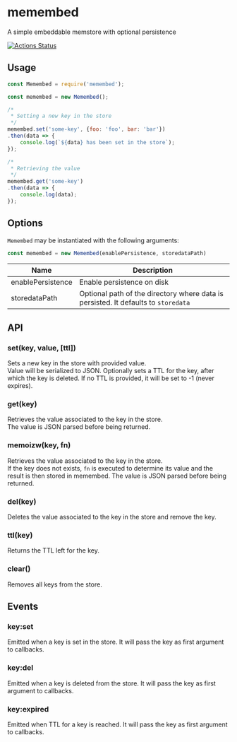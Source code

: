 # memembed
A simple embeddable memstore with optional persistence

[![Actions Status](https://github.com/markomannux/memembed/workflows/Build%20and%20Test/badge.svg)](https://github.com/markomannux/memembed/actions)

## Usage
```javascript
const Memembed = require('memembed');

const memembed = new Memembed();

/*
 * Setting a new key in the store
 */
memembed.set('some-key', {foo: 'foo', bar: 'bar'})
.then(data => {
    console.log(`${data} has been set in the store`);
});

/*
 * Retrieving the value
 */
memembed.get('some-key')
.then(data => {
    console.log(data);
});
```

## Options
`Memembed` may be instantiated with the following arguments:

```javascript
const memembed = new Memembed(enablePersistence, storedataPath)
```
Name | Description
-----|-------------
enablePersistence | Enable persistence on disk
storedataPath | Optional path of the directory where data is persisted. It defaults to `storedata`

## API

### set(key, value, [ttl])
Sets a new key in the store with provided value.  
Value will be serialized to JSON.
Optionally sets a TTL for the key, after which the key is deleted. If no TTL is provided, it will be set to -1 (never expires).

### get(key)
Retrieves the value associated to the key in the store.  
The value is JSON parsed before being returned.

### memoizw(key, fn)
Retrieves the value associated to the key in the store.  
If the key does not exists, `fn` is executed to determine its value and the result is then stored in memembed.
The value is JSON parsed before being returned.

### del(key)
Deletes the value associated to the key in the store and remove the key.  

### ttl(key)
Returns the TTL left for the key.

### clear()
Removes all keys from the store.

## Events

### key:set
Emitted when a key is set in the store. It will pass the key as first argument to callbacks.

### key:del
Emitted when a key is deleted from the store. It will pass the key as first argument to callbacks.

### key:expired
Emitted when TTL for a key is reached. It will pass the key as first argument to callbacks.